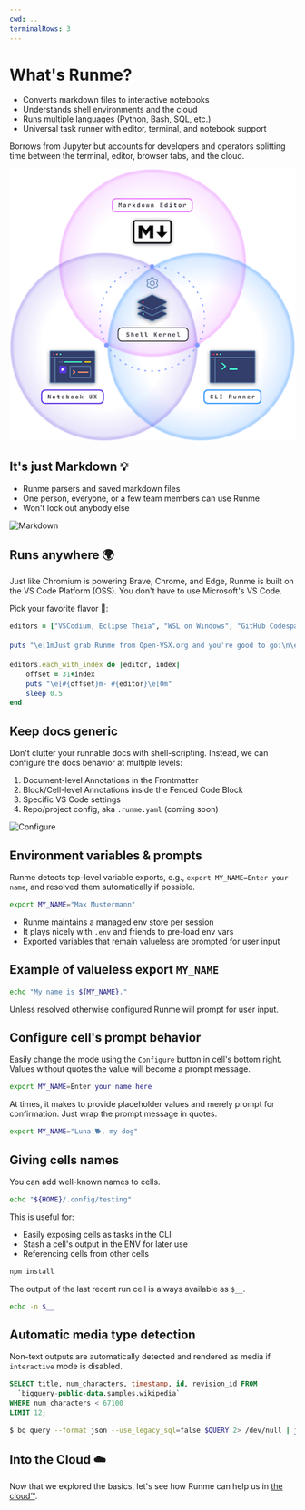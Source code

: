 ```yaml
---
cwd: ..
terminalRows: 3
---
```


# What's Runme?

- Converts markdown files to interactive notebooks
- Understands shell environments and the cloud
- Runs multiple languages (Python, Bash, SQL, etc.)
- Universal task runner with editor, terminal, and notebook support

Borrows from Jupyter but accounts for developers and operators splitting time between the terminal, editor, browser tabs, and the cloud.

![Architecture](images/arch.png)

## It's just Markdown 💡

- Runme parsers and saved markdown files
- One person, everyone, or a few team members can use Runme
- Won't lock out anybody else

![Markdown](https://cdn.foliovision.com/images/2017/03/i-love-markdown-580x387.png)

## Runs anywhere 🌍

Just like Chromium is powering Brave, Chrome, and Edge, Runme is built on the VS Code Platform (OSS). You don't have to use Microsoft's VS Code.

Pick your favorite flavor 🍦:

```ruby {"id":"01J9QNCBKDPS7670F73ZD46KVK","interactive":"true","terminalRows":"10"}
editors = ["VSCodium, Eclipse Theia", "WSL on Windows", "GitHub Codespaces", "Coder's code-server", "Google IDX, GCP Cloud Editor", "Gitpod", "The newly hyped AI-first Cursor"]

puts "\e[1mJust grab Runme from Open-VSX.org and you're good to go:\n\e[0m"

editors.each_with_index do |editor, index|
    offset = 31+index
    puts "\e[#{offset}m- #{editor}\e[0m"
    sleep 0.5
end
```

## Keep docs generic

Don't clutter your runnable docs with shell-scripting. Instead, we can configure the docs behavior at multiple levels:

1. Document-level Annotations in the Frontmatter
2. Block/Cell-level Annotations inside the Fenced Code Block
3. Specific VS Code settings
4. Repo/project config, aka `.runme.yaml` (coming soon)

![Configure](https://docs.runme.dev/assets/images/backgroundrunme1-de927356e3e68604d253ca4ef57da364.png)

## Environment variables & prompts

Runme detects top-level variable exports, e.g., `export MY_NAME=Enter your name`, and resolved them automatically if possible.

```sh {"id":"01J9PY2CP9YAAKAN4F3N48Z8T8","promptEnv":"yes"}
export MY_NAME="Max Mustermann"
```

- Runme maintains a managed env store per session
- It plays nicely with `.env` and friends to pre-load env vars
- Exported variables that remain valueless are prompted for user input

## Example of valueless export `MY_NAME`

```sh {"id":"01J9PX7MNWM2TFTHBHRA6RAN72","name":"my-name","promptEnv":"auto"}
echo "My name is ${MY_NAME}."
```

Unless resolved otherwise configured Runme will prompt for user input.

## Configure cell's prompt behavior

Easily change the mode using the `Configure` button in cell's bottom right. Values without quotes the value will become a prompt message.

```sh {"id":"01J9PYB8XKZKYKJFRVVPWY0HTJ","promptEnv":"auto"}
export MY_NAME=Enter your name here
```

At times, it makes to provide placeholder values and merely prompt for confirmation. Just wrap the prompt message in quotes.

```sh {"id":"01J9PYY3T6EM7YYWGKWTR8JE4G","promptEnv":"yes"}
export MY_NAME="Luna 🐕, my dog"
```

## Giving cells names

You can add well-known names to cells.

```sh {"id":"01J9PZT9EY6H3DS05KCQFHBE1B","name":"CONFIG_PATH"}
echo "${HOME}/.config/testing"
```

This is useful for:

- Easily exposing cells as tasks in the CLI
- Stash a cell's output in the ENV for later use
- Referencing cells from other cells

```sh {"id":"01J9PZS6SD8DNZTSKVY4BQVY83","name":"setup","terminalRows":"10"}
npm install
```

The output of the last recent run cell is always available as `$__`.

```sh {"id":"01J9Q00CMHKZ5V0F94R87YC1BX"}
echo -n $__
```

## Automatic media type detection

Non-text outputs are automatically detected and rendered as media if `interactive` mode is disabled.

```sql {"id":"01J9Q0SWVP2TXP6MT5MXWYRK2H","name":"QUERY"}
SELECT title, num_characters, timestamp, id, revision_id FROM
  `bigquery-public-data.samples.wikipedia`
WHERE num_characters < 67100
LIMIT 12;
```

```sh {"id":"01J9Q0TBXDFNMWWPDYPYY66FR3","interactive":"false"}
$ bq query --format json --use_legacy_sql=false $QUERY 2> /dev/null | jq .
```

## Into the Cloud ☁️

Now that we explored the basics, let's see how Runme can help us in [the cloud™️](1_aws.md).
